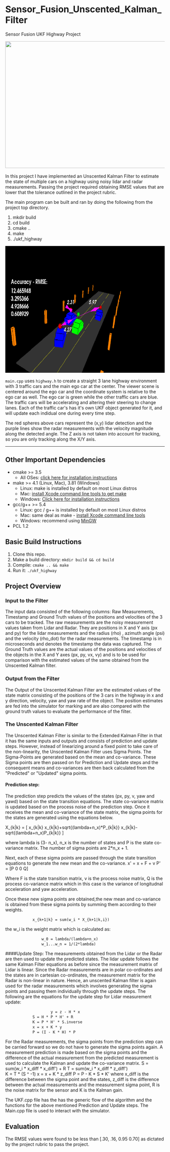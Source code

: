 # Sensor_Fusion_Unscented_Kalman_Filter
Sensor Fusion UKF Highway Project 

<img src="media/ukf_highway_tracked.gif" width="700" height="400" />

In this project I have implemented an Unscented Kalman Filter to estimate the state of multiple cars on a highway using noisy lidar and radar measurements. Passing the project required obtaining RMSE values that are lower that the tolerance outlined in the project rubric. 

The main program can be built and ran by doing the following from the project top directory.

1. mkdir build
2. cd build
3. cmake ..
4. make
5. ./ukf_highway



<img src="media/ukf_highway.png" width="700" height="400" />

`main.cpp` uses `highway.h` to create a straight 3 lane highway environment with 3 traffic cars and the main ego car at the center. 
The viewer scene is centered around the ego car and the coordinate system is relative to the ego car as well. The ego car is green while the 
other traffic cars are blue. The traffic cars will be accelerating and altering their steering to change lanes. Each of the traffic car's has
it's own UKF object generated for it, and will update each indidual one during every time step. 

The red spheres above cars represent the (x,y) lidar detection and the purple lines show the radar measurements with the velocity magnitude along the detected angle. The Z axis is not taken into account for tracking, so you are only tracking along the X/Y axis.

---

## Other Important Dependencies
* cmake >= 3.5
  * All OSes: [click here for installation instructions](https://cmake.org/install/)
* make >= 4.1 (Linux, Mac), 3.81 (Windows)
  * Linux: make is installed by default on most Linux distros
  * Mac: [install Xcode command line tools to get make](https://developer.apple.com/xcode/features/)
  * Windows: [Click here for installation instructions](http://gnuwin32.sourceforge.net/packages/make.htm)
* gcc/g++ >= 5.4
  * Linux: gcc / g++ is installed by default on most Linux distros
  * Mac: same deal as make - [install Xcode command line tools](https://developer.apple.com/xcode/features/)
  * Windows: recommend using [MinGW](http://www.mingw.org/)
 * PCL 1.2

## Basic Build Instructions

1. Clone this repo.
2. Make a build directory: `mkdir build && cd build`
3. Compile: `cmake .. && make`
4. Run it: `./ukf_highway`

## Project Overview

### Input to the Filter
The input data consisted of the following columns: Raw Measurements, Timestamp and Ground Truth values of the positions and velocities of the 3 cars to be tracked. The raw measurements are the noisy measurement values taken from Lidar and Radar. They are positions in X and Y axis (px and py) for the lidar measurements and the radius (rho) , azimuth angle (psi) and the velocity (rho_dot) for the radar measurements. The timestamp is in microseconds and denotes the timestamp the data was captured. The Ground Truth values are the actual values of the positions and velocities of the objects in the X and Y axes (px, py, vx, vy) and is to be used for comparison with the estimated values of the same obtained from the Unscented Kalman filter.

### Output from the Filter
The Output of the Unscented Kalman Filter are the estimated values of the state matrix consisting of the positions of the 3 cars in the highway in x and y direction, velocity, yaw and yaw rate of the object. The position estimates are fed into the simulator for marking and are also compared with the ground truth values to evaluate the performance of the filter.

### The Unscented Kalman Filter
The Unscented Kalman Filter is similar to the Extended Kalman Filter in that it has the same inputs and outputs and consists of prediction and update steps. However, instead of linearizing around a fixed point to take care of the non-linearity, the Unscented Kalman Filter uses Sigma Points. The Sigma-Points are generated based on the mean and co-variance. These Sigma points are then passed on for Prediction and Update steps and the consequent means and co-variances are then back calculated from the "Predicted" or "Updated" sigma points. 

#### Prediction step: 
The prediction step predicts the values of the states (px, py, v, yaw and yawd) based on the state transition equations. The state co-variance matrix is updated based on the process noise of the prediction step. Once it receives the mean and co-variance of the state matrix, the sigma points for the states are generated using the equations below. 
  
  X_{k|k} = [ x_{k|k} x_{k|k}+sqrt{(lambda+n_x)*P_{k|k}} x_{k|k}-sqrt{(lambda+n_x)P_{k|k}} ]
                
where lambda is (3- n_x), n_x is the number of states and P is the state co-variance matrix. The number of sigma points are 2*n_x + 1. 

Next, each of these sigma points are passed through the state transition equations to generate the new mean and the co-variance.
                        x' = x + F + v
                        P' = [P 0
                              0 Q]
                          
Where F is the state transition matrix, v is the process noise matrix, Q is the process co-variance matrix which in this case is the variance of longitudnal acceleration and yaw acceleration.

Once these new sigma points are obtained,the new mean and co-variance is obtained from these sigma points by summing them according to their weights.
                
                x_{k+1|k} = sum(w_i * X_{k+1|k,i})

the w_i is the weight matrix which is calculated as:

                    w_0 = lambda/(lambda+n_x)
                    w_1...w_n = 1/(2*lambda)

####Update Step:
The measurements obtained from the Lidar or the Radar are then used to update the predicted states. The lidar update follows the same Kalman Filter equations as before since the measurement matrix of Lidar is linear. Since the Radar measurements are in polar co-ordinates and the states are in cartesian co-ordinates, the measurement matrix for the Radar is non-linear in nature. Hence, an unscented Kalman filter is again used for the radar measurements which involves generating the sigma points and passing them individually through the update steps. The following are the equations for the update step for Lidar measurement update:

				        y = z - H * x
                S = H * P * H' + R
                K = P * H' * S.inverse
                x = x + K * y
                P = (I - K * H) * P
                
For the Radar measurements, the sigma points from the prediction step can be carried forward so we do not have to generate the sigma points again. A measurement prediction is made based on the sigma points and the difference of the actual measurement from the predicted measurement is used to calculate the Kalman and update the co-variance matrix.
                        S = sum(w_i * x_diff * x_diff') + R
                        T = sum(w_i * x_diff * z_diff')   
                        K = T * (S ^ -1)
                        x = x + K * z_diff
                        P = P - K * S * K'
where x_diff is the difference between the sigma point and the states, z_diff is the difference between the actual measurements and the measurement sigma point, R is the noise matrix for the sensor and K is the Kalman gain.  

The UKF.cpp file has the  has the generic flow of the algorithm and the functions for the above mentioned Prediction and Update steps. The Main.cpp file is used to interact with the simulator.

## Evaluation

The RMSE values were found to be less than [.30, .16, 0.95 0.70] as dictated by the project rubric to pass the project. 